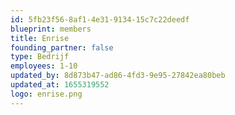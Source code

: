 ```yaml
---
id: 5fb23f56-8af1-4e31-9134-15c7c22deedf
blueprint: members
title: Enrise
founding_partner: false
type: Bedrijf
employees: 1-10
updated_by: 8d873b47-ad86-4fd3-9e95-27842ea80beb
updated_at: 1655319552
logo: enrise.png
---
```

